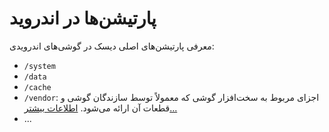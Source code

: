 # پارتیشن‌ها در اندروید
معرفی پارتیشن‌های اصلی دیسک در گوشی‌های اندرویدی:

* `/system`
* `/data`
* `/cache`
* `/vendor`: اجزای مربوط به سخت‌افزار گوشی که معمولاً توسط سازندگان گوشی و قطعات آن ارائه می‌شود. [اطلاعات بیشتر...](/concepts/partitions/vendor/)
* ...
